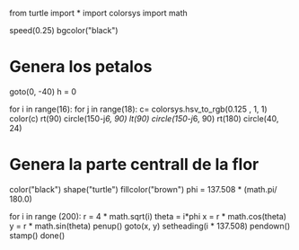 
from turtle import *
import colorsys
import math

speed(0.25)
bgcolor("black")

# Genera los petalos
goto(0, -40)
h = 0

for i in range(16):
    for j in range(18):
        c= colorsys.hsv_to_rgb(0.125 , 1, 1)
        color(c)
        rt(90)
        circle(150-j*6, 90)
        lt(90)
        circle(150-j*6, 90)
        rt(180)
    circle(40, 24)

# Genera la parte centrall de la flor
color("black") 
shape("turtle")
fillcolor("brown")
phi = 137.508 * (math.pi/ 180.0)

for i in range (200):
    r = 4 * math.sqrt(i)
    theta = i*phi
    x = r * math.cos(theta)
    y = r * math.sin(theta)
    penup()
    goto(x, y)
    setheading(i * 137.508)
    pendown()
    stamp()
    done()
